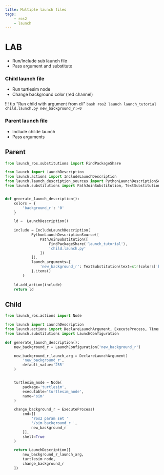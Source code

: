 ```yaml
---
title: Multiple launch files
tags:
    - ros2
    - launch
---
```


# LAB
- Run/Include sub launch file
- Pass argument and substitute


### Child launch file
- Run turtlesim node
- Change background color (red channel)

!!! tip "Run child with argument from cli"
    ```bash
    ros2 launch launch_tutorial child.launch.py new_background_r:=0
    ```


### Parent launch file
- Include childe launch
- Pass arguments



## Parent

```python
from launch_ros.substitutions import FindPackageShare

from launch import LaunchDescription
from launch.actions import IncludeLaunchDescription
from launch.launch_description_sources import PythonLaunchDescriptionSource
from launch.substitutions import PathJoinSubstitution, TextSubstitution


def generate_launch_description():
    colors = {
        'background_r': '0'
    }

    ld =  LaunchDescription()
    
    include = IncludeLaunchDescription(
            PythonLaunchDescriptionSource([
                PathJoinSubstitution([
                    FindPackageShare('launch_tutorial'),
                    'child.launch.py'
                ])
            ]),
            launch_arguments={
                'new_background_r': TextSubstitution(text=str(colors['background_r']))
            }.items()
        )
        
    ld.add_action(include)
    return ld
```
     
## Child

```python title="child.launch.py"
from launch_ros.actions import Node

from launch import LaunchDescription
from launch.actions import DeclareLaunchArgument, ExecuteProcess, TimerAction
from launch.substitutions import LaunchConfiguration

def generate_launch_description():
    new_background_r = LaunchConfiguration('new_background_r')

    new_background_r_launch_arg = DeclareLaunchArgument(
        'new_background_r',
        default_value='255'
    )


    turtlesim_node = Node(
        package='turtlesim',
        executable='turtlesim_node',
        name='sim'
    )

    change_background_r = ExecuteProcess(
        cmd=[[
            'ros2 param set '
            '/sim background_r ',
            new_background_r
        ]],
        shell=True
    )

    return LaunchDescription([
        new_background_r_launch_arg,
        turtlesim_node,
        change_background_r
    ])
```
